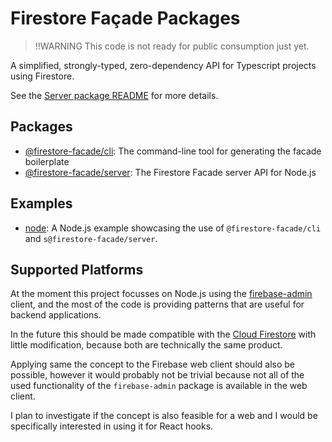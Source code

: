 # Firestore Façade Packages

> !!WARNING This code is not ready for public consumption just yet.

A simplified, strongly-typed, zero-dependency API for Typescript projects using
Firestore.

See the [Server package README](./packages/facade/README.md) for more details.

## Packages

- [@firestore-facade/cli](./apps/cli/README.md): The command-line tool for
  generating the facade boilerplate
- [@firestore-facade/server](./packages/server/README.md): The Firestore Facade
  server API for Node.js

## Examples

- [node](./examples/node/README.md): A Node.js example showcasing the use of
  `@firestore-facade/cli` and `s@firestore-facade/server`.

## Supported Platforms

At the moment this project focusses on Node.js using the
[firebase-admin](https://github.com/firebase/firebase-admin-node) client, and
the most of the code is providing patterns that are useful for backend
applications.

In the future this should be made compatible with the
[Cloud Firestore](https://github.com/googleapis/nodejs-firestore) with little
modification, because both are technically the same product.

Applying same the concept to the Firebase web client should also be possible,
however it would probably not be trivial because not all of the used
functionality of the `firebase-admin` package is available in the web client.

I plan to investigate if the concept is also feasible for a web and I would be
specifically interested in using it for React hooks.
